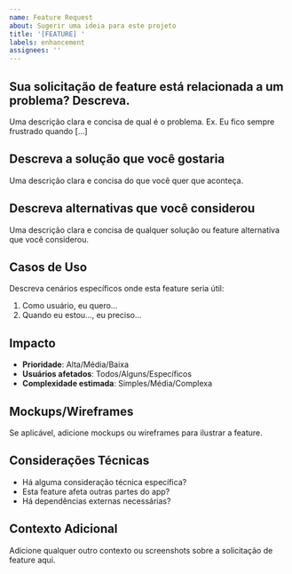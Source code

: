 ```yaml
---
name: Feature Request
about: Sugerir uma ideia para este projeto
title: '[FEATURE] '
labels: enhancement
assignees: ''
---
```


## Sua solicitação de feature está relacionada a um problema? Descreva.
Uma descrição clara e concisa de qual é o problema. Ex. Eu fico sempre frustrado quando [...]

## Descreva a solução que você gostaria
Uma descrição clara e concisa do que você quer que aconteça.

## Descreva alternativas que você considerou
Uma descrição clara e concisa de qualquer solução ou feature alternativa que você considerou.

## Casos de Uso
Descreva cenários específicos onde esta feature seria útil:
1. Como usuário, eu quero...
2. Quando eu estou..., eu preciso...

## Impacto
- **Prioridade**: Alta/Média/Baixa
- **Usuários afetados**: Todos/Alguns/Específicos
- **Complexidade estimada**: Simples/Média/Complexa

## Mockups/Wireframes
Se aplicável, adicione mockups ou wireframes para ilustrar a feature.

## Considerações Técnicas
- Há alguma consideração técnica específica?
- Esta feature afeta outras partes do app?
- Há dependências externas necessárias?

## Contexto Adicional
Adicione qualquer outro contexto ou screenshots sobre a solicitação de feature aqui.

